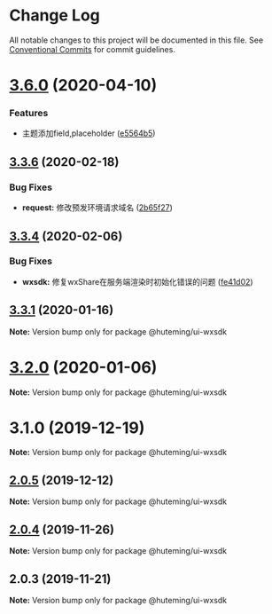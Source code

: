 # Change Log

All notable changes to this project will be documented in this file.
See [Conventional Commits](https://conventionalcommits.org) for commit guidelines.

# [3.6.0](https://github.com/huteming/huteming-ui/compare/v3.5.1...v3.6.0) (2020-04-10)


### Features

* 主题添加field,placeholder ([e5564b5](https://github.com/huteming/huteming-ui/commit/e5564b5544d48f9cb7b132b6cf5c54553a19c6a5))






## [3.3.6](https://github.com/huteming/huteming-ui/compare/v3.3.5...v3.3.6) (2020-02-18)


### Bug Fixes

* **request:** 修改预发环境请求域名 ([2b65f27](https://github.com/huteming/huteming-ui/commit/2b65f2764b03ef9ee9ea36eeedb961a60f0a5111))





## [3.3.4](https://github.com/huteming/huteming-ui/compare/v3.3.3...v3.3.4) (2020-02-06)


### Bug Fixes

* **wxsdk:** 修复wxShare在服务端渲染时初始化错误的问题 ([fe41d02](https://github.com/huteming/huteming-ui/commit/fe41d022ea3ea0137a40c778951967fbae556988))





## [3.3.1](https://github.com/huteming/huteming-ui/compare/v3.3.0...v3.3.1) (2020-01-16)

**Note:** Version bump only for package @huteming/ui-wxsdk





# [3.2.0](https://github.com/huteming/huteming-ui/compare/v3.1.0...v3.2.0) (2020-01-06)

**Note:** Version bump only for package @huteming/ui-wxsdk





# 3.1.0 (2019-12-19)

**Note:** Version bump only for package @huteming/ui-wxsdk





## [2.0.5](https://github.com/huteming/huteming-ui/compare/@huteming/ui-wxsdk@2.0.4...@huteming/ui-wxsdk@2.0.5) (2019-12-12)

**Note:** Version bump only for package @huteming/ui-wxsdk





## [2.0.4](https://github.com/huteming/huteming-ui/compare/@huteming/ui-wxsdk@2.0.3...@huteming/ui-wxsdk@2.0.4) (2019-11-26)

**Note:** Version bump only for package @huteming/ui-wxsdk





## 2.0.3 (2019-11-21)

**Note:** Version bump only for package @huteming/ui-wxsdk
